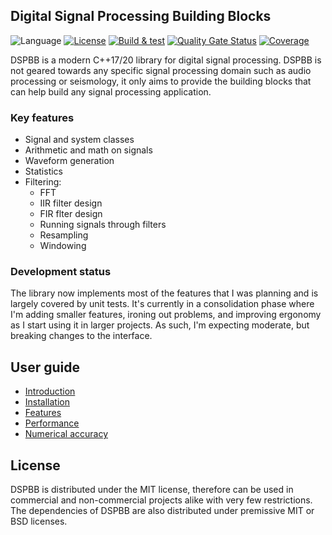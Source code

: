 ﻿Digital Signal Processing Building Blocks
---

![Language](https://img.shields.io/badge/Language-C++17-blue)
[![License](https://img.shields.io/badge/License-MIT-blue)](#license)
[![Build & test](https://github.com/petiaccja/DSPBB/actions/workflows/build_and_test.yml/badge.svg)](https://github.com/petiaccja/DSPBB/actions/workflows/build_and_test.yml)
[![Quality Gate Status](https://sonarcloud.io/api/project_badges/measure?project=petiaccja_DSPBB&metric=alert_status)](https://sonarcloud.io/dashboard?id=petiaccja_DSPBB)
[![Coverage](https://sonarcloud.io/api/project_badges/measure?project=petiaccja_DSPBB&metric=coverage)](https://sonarcloud.io/dashboard?id=petiaccja_DSPBB)

DSPBB is a modern C++17/20 library for digital signal processing. DSPBB is not geared towards any specific signal processing domain such as audio processing or seismology, it only aims to provide the building blocks that can help build any signal processing application.

### Key features
- Signal and system classes
- Arithmetic and math on signals
- Waveform generation
- Statistics
- Filtering:
  - FFT
  - IIR filter design
  - FIR flter design
  - Running signals through filters
  - Resampling
  - Windowing

### Development status

The library now implements most of the features that I was planning and is largely covered by unit tests. It's currently in a consolidation phase where I'm adding smaller features, ironing out problems, and improving ergonomy as I start using it in larger projects. As such, I'm expecting moderate, but breaking changes to the interface.

<a name="user_guide"></a>
## User guide
- [Introduction](docs/introduction.md)
- [Installation](docs/installation.md)
- [Features](docs/features.md)
- [Performance](docs/performance.md)
- [Numerical accuracy](docs/accuracy.md)

<a name="license"></a>
## License

DSPBB is distributed under the MIT license, therefore can be used in commercial and non-commercial projects alike with very few restrictions. The dependencies of DSPBB are also distributed under premissive MIT or BSD licenses.